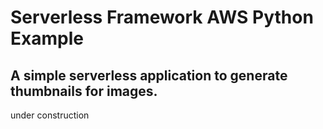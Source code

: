 # Serverless Framework AWS Python Example

A simple serverless application to generate thumbnails for images. 
-
under construction